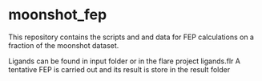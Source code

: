 # moonshot_fep

This repository contains the scripts and and data for FEP calculations on a fraction of the moonshot dataset.

Ligands can be found in input folder or in the flare project ligands.flr
A tentative FEP is carried out and its result is store in the result folder